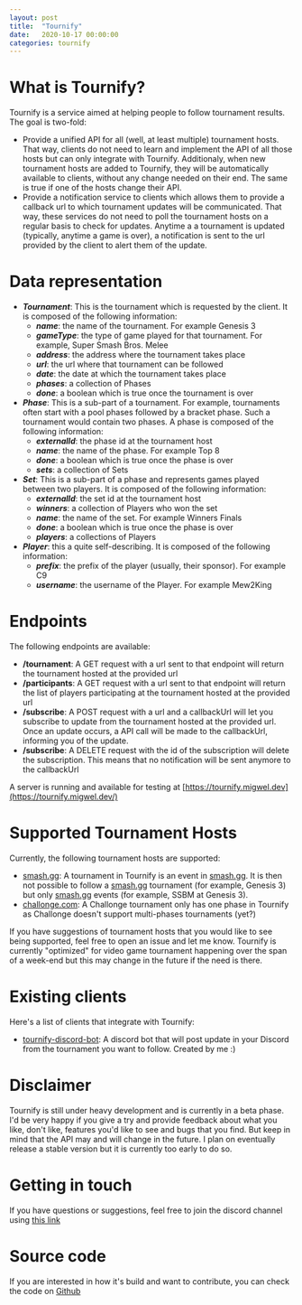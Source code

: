 ```yaml
---
layout: post
title:  "Tournify"
date:   2020-10-17 00:00:00
categories: tournify
---
```


# What is Tournify?

Tournify is a service aimed at helping people to follow tournament results. The goal is two-fold:

- Provide a unified API for all (well, at least multiple) tournament hosts. That way, clients do not need to learn and implement the API of all those hosts but can only integrate with Tournify. Additionaly, when new tournament hosts are added to Tournify, they will be automatically available to clients, without any change needed on their end. The same is true if one of the hosts change their API.
- Provide a notification service to clients which allows them to provide a callback url to which tournament updates will be communicated. That way, these services do not need to poll the tournament hosts on a regular basis to check for updates. Anytime a a tournament is updated (typically, anytime a game is over), a notification is sent to the url provided by the client to alert them of the update.

# Data representation

- ***Tournament***: This is the tournament which is requested by the client. It is composed of the following information:
    - ***name***: the name of the tournament. For example Genesis 3
    - ***gameType***: the type of game played for that tournament. For example, Super Smash Bros. Melee
    - ***address***: the address where the tournament takes place
    - ***url***: the url where that tournament can be followed
    - ***date***: the date at which the tournament takes place
    - ***phases***: a collection of Phases
    - ***done***: a boolean which is true once the tournament is over
- ***Phase***: This is a sub-part of a tournament. For example, tournaments often start with a pool phases followed by a bracket phase. Such a tournament would contain two phases. A phase is composed of the following information:
    - ***externalId***: the phase id at the tournament host
    - ***name***: the name of the phase. For example Top 8
    - ***done***: a boolean which is true once the phase is over
    - ***sets***: a collection of Sets
- ***Set***: This is a sub-part of a phase and represents games played between two players. It is composed of the following information:
    - ***externalId***: the set id at the tournament host
    - ***winners***: a collection of Players who won the set
    - ***name***: the name of the set. For example Winners Finals
    - ***done***: a boolean which is true once the phase is over
    - ***players***: a collections of Players
- ***Player***: this a quite self-describing. It is composed of the following information:
    - ***prefix***: the prefix of the player (usually, their sponsor). For example C9
    - ***username***: the username of the Player. For example Mew2King

# Endpoints

The following endpoints are available:

- **/tournament**: A GET request with a url sent to that endpoint will return the tournament hosted at the provided url
- **/participants**: A GET request with a url sent to that endpoint will return the list of players participating at the tournament hosted at the provided url
- **/subscribe**: A POST request with a url and a callbackUrl will let you subscribe to update from the tournament hosted at the provided url. Once an update occurs, a API call will be made to the callbackUrl, informing you of the update.
- **/subscribe**: A DELETE request with the id of the subscription will delete the subscription. This means that no notification will be sent anymore to the callbackUrl

A server is running and available for testing at [https://tournify.migwel.dev](https://tournify.migwel.dev/)

# Supported Tournament Hosts

Currently, the following tournament hosts are supported:

- [smash.gg](https://smash.gg/): A tournament in Tournify is an event in [smash.gg](http://smash.gg/). It is then not possible to follow a [smash.gg](http://smash.gg/) tournament (for example, Genesis 3) but only [smash.gg](http://smash.gg/) events (for example, SSBM at Genesis 3).
- [challonge.com](https://challonge.com/): A Challonge tournament only has one phase in Tournify as Challonge doesn't support multi-phases tournaments (yet?)

If you have suggestions of tournament hosts that you would like to see being supported, feel free to open an issue and let me know. Tournify is currently "optimized" for video game tournament happening over the span of a week-end but this may change in the future if the need is there.

# Existing clients

Here's a list of clients that integrate with Tournify:

- [tournify-discord-bot](https://migwel.dev/tournify/2020/10/17/Tournify_Discord_Bot.html): A discord bot that will post update in your Discord from the tournament you want to follow. Created by me :)

# Disclaimer

Tournify is still under heavy development and is currently in a beta phase. I'd be very happy if you give a try and provide feedback about what you like, don't like, features you'd like to see and bugs that you find. But keep in mind that the API may and will change in the future. I plan on eventually release a stable version but it is currently too early to do so.


# Getting in touch

If you have questions or suggestions, feel free to join the discord channel using [this link](https://discord.gg/D6GvMuR)

# Source code
If you are interested in how it's build and want to contribute, you can check the code on [Github](https://github.com/Migwel/Tournify)
